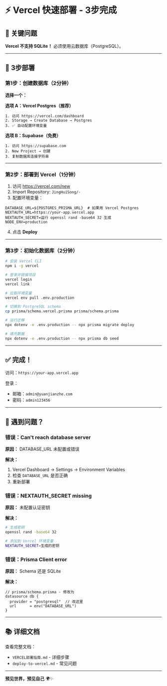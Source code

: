 # ⚡ Vercel 快速部署 - 3步完成

## 🚨 关键问题

**Vercel 不支持 SQLite！** 必须使用云数据库（PostgreSQL）。

---

## 🎯 3步部署

### 第1步：创建数据库（2分钟）

**选择一个：**

**选项 A：Vercel Postgres（推荐）**
```
1. 访问 https://vercel.com/dashboard
2. Storage → Create Database → Postgres
3. ✅ 自动配置环境变量
```

**选项 B：Supabase（免费）**
```
1. 访问 https://supabase.com
2. New Project → 创建
3. 复制数据库连接字符串
```

---

### 第2步：部署到 Vercel（1分钟）

1. 访问 https://vercel.com/new
2. Import Repository: `JingHuiSong/-`
3. 配置环境变量：

```env
DATABASE_URL=${POSTGRES_PRISMA_URL}  # 如果用 Vercel Postgres
NEXTAUTH_URL=https://your-app.vercel.app
NEXTAUTH_SECRET=运行 openssl rand -base64 32 生成
NODE_ENV=production
```

4. 点击 **Deploy**

---

### 第3步：初始化数据库（2分钟）

```bash
# 安装 Vercel CLI
npm i -g vercel

# 登录并链接项目
vercel login
vercel link

# 拉取环境变量
vercel env pull .env.production

# 切换到 PostgreSQL schema
cp prisma/schema.vercel.prisma prisma/schema.prisma

# 运行迁移
npx dotenv -e .env.production -- npx prisma migrate deploy

# 填充数据
npx dotenv -e .env.production -- npx prisma db seed
```

---

## ✅ 完成！

访问：`https://your-app.vercel.app`

登录：
- 邮箱：`admin@yuanjianzhe.com`
- 密码：`admin123456`

---

## 🐛 遇到问题？

### 错误：Can't reach database server

**原因：** DATABASE_URL 未配置或错误

**解决：**
1. Vercel Dashboard → Settings → Environment Variables
2. 检查 `DATABASE_URL` 是否正确
3. 重新部署

### 错误：NEXTAUTH_SECRET missing

**原因：** 未配置认证密钥

**解决：**
```bash
# 生成密钥
openssl rand -base64 32

# 添加到 Vercel 环境变量
NEXTAUTH_SECRET=生成的密钥
```

### 错误：Prisma Client error

**原因：** Schema 还是 SQLite

**解决：**
```prisma
// prisma/schema.prisma - 修改为
datasource db {
  provider = "postgresql"  // 改这里
  url      = env("DATABASE_URL")
}
```

---

## 📚 详细文档

查看完整文档：
- `VERCEL部署指南.md` - 详细步骤
- `deploy-to-vercel.md` - 常见问题

---

**预见世界，预见自己** 🌍✨

